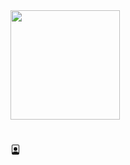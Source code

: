 <div align="left" style="margin: 40px 0">
    <a href="https://github.com/Forschung/github-profile-views-counter">
        <img width="175px" src="https://komarev.com/ghpvc/?username=osmancalisir&color=DE002D">
    </a>
</div>
<svg xmlns="http://www.w3.org/2000/svg" width="16" height="16" fill="currentColor" class="bi bi-file-person" viewBox="0 0 16 16">
  <path d="M12 1a1 1 0 0 1 1 1v10.755S12 11 8 11s-5 1.755-5 1.755V2a1 1 0 0 1 1-1h8zM4 0a2 2 0 0 0-2 2v12a2 2 0 0 0 2 2h8a2 2 0 0 0 2-2V2a2 2 0 0 0-2-2H4z"/>
  <path d="M8 10a3 3 0 1 0 0-6 3 3 0 0 0 0 6z"/>
</svg>
